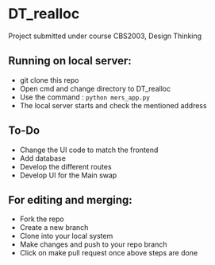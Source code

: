 # DT_realloc
Project submitted under course CBS2003, Design Thinking

## Running on local server:
* git clone this repo
* Open cmd and change directory to DT_realloc
* Use the command : `python mers_app.py`
* The local server starts and check the mentioned address

## To-Do 
* Change the UI code to match the frontend
* Add database
* Develop the different routes
* Develop UI for the Main swap


## For editing and merging:
* Fork the repo
* Create a new branch
* Clone into your local system
* Make changes and push to your repo branch
* Click on make pull request once above steps are done
